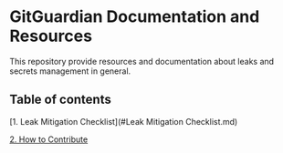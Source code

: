 # GitGuardian Documentation and Resources

This repository provide resources and documentation about leaks
and secrets management in general.

## Table of contents
[1. Leak Mitigation Checklist](#Leak Mitigation Checklist.md)

[2. How to Contribute](#Contributing.md)

